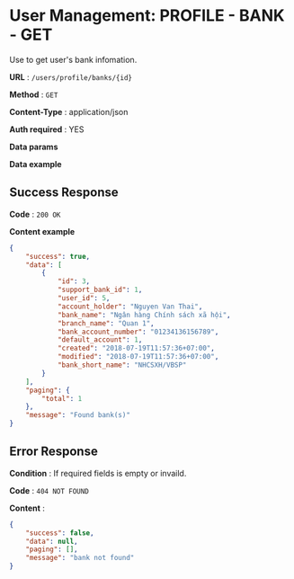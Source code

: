 # User Management: PROFILE - BANK - GET

Use to get user's bank infomation.

**URL** : `/users/profile/banks/{id}`

**Method** : `GET`

**Content-Type** : application/json

**Auth required** : YES

**Data params**

**Data example**

## Success Response

**Code** : `200 OK`

**Content example**

```json
{
    "success": true,
    "data": [
        {
            "id": 3,
            "support_bank_id": 1,
            "user_id": 5,
            "account_holder": "Nguyen Van Thai",
            "bank_name": "Ngân hàng Chính sách xã hội",
            "branch_name": "Quan 1",
            "bank_account_number": "01234136156789",
            "default_account": 1,
            "created": "2018-07-19T11:57:36+07:00",
            "modified": "2018-07-19T11:57:36+07:00",
            "bank_short_name": "NHCSXH/VBSP"
        }
    ],
    "paging": {
        "total": 1
    },
    "message": "Found bank(s)"
}
```

## Error Response

**Condition** : If required fields is empty or invaild.

**Code** : `404 NOT FOUND`

**Content** :

```json
{
    "success": false,
    "data": null,
    "paging": [],
    "message": "bank not found"
}
```